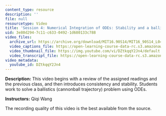 ```yaml
---
content_type: resource
description: ''
file: null
resourcetype: Video
title: 'Session 4: Numerical Integration of ODEs: Stability and a ballistics problem'
uid: 3e80d294-7c11-c633-0492-1d680133c788
video_files:
  archive_url: https://archive.org/download/MIT16.90S14/MIT16_90S14_L04_300k.mp4
  video_captions_file: https://open-learning-course-data-rc.s3.amazonaws.com/16-90-computational-methods-in-aerospace-engineering-spring-2014/1cd8388888e8577caf069c4760133777_DZtkqqY2Jn4.vtt
  video_thumbnail_file: https://img.youtube.com/vi/DZtkqqY2Jn4/default.jpg
  video_transcript_file: https://open-learning-course-data-rc.s3.amazonaws.com/16-90-computational-methods-in-aerospace-engineering-spring-2014/ea0cd1e0bcb8191042b6254426b61beb_DZtkqqY2Jn4.pdf
video_metadata:
  youtube_id: DZtkqqY2Jn4
---
```


**Description:** This video begins with a review of the assigned readings and the previous class, and then introduces consistency and stability. Students work to solve a ballistics (cannonball trajectory) problem using ODEs.

**Instructors:** Qiqi Wang

The recording quality of this video is the best available from the source.